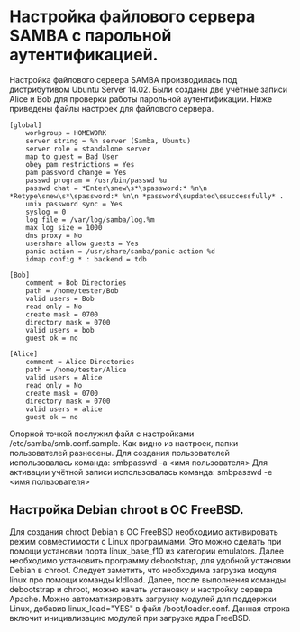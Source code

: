 Настройка файлового сервера SAMBA с парольной аутентификацией.
==============================================================

Настройка файлового сервера SAMBA производилась под дистрибутивом Ubuntu Server 14.02. Были созданы две учётные записи Alice и Bob для проверки работы парольной аутентификации. Ниже приведены файлы настроек для файлового сервера.

	[global]
		workgroup = HOMEWORK
		server string = %h server (Samba, Ubuntu)
		server role = standalone server
		map to guest = Bad User
		obey pam restrictions = Yes
		pam password change = Yes
		passwd program = /usr/bin/passwd %u
		passwd chat = *Enter\snew\s*\spassword:* %n\n *Retype\snew\s*\spassword:* %n\n *password\supdated\ssuccessfully* .
		unix password sync = Yes
		syslog = 0
		log file = /var/log/samba/log.%m
		max log size = 1000
		dns proxy = No
		usershare allow guests = Yes
		panic action = /usr/share/samba/panic-action %d
		idmap config * : backend = tdb
	
	[Bob]
		comment = Bob Directories
		path = /home/tester/Bob
		valid users = Bob
		read only = No
		create mask = 0700
		directory mask = 0700
		valid users = bob
		guest ok = no

	[Alice]
		comment = Alice Directories
		path = /home/tester/Alice
		valid users = Alice
		read only = No
		create mask = 0700
		directory mask = 0700
		valid users = alice
		guest ok = no

Опорной точкой послужил файл с настройками /etc/samba/smb.conf.sample. Как видно из настроек, папки пользователей разнесены. Для создания пользователей использовалась команда:
	smbpasswd -a <имя пользователя>
Для активации учётной записи использовалась команда:
	smbpasswd -e <имя пользователя>

Настройка Debian chroot в ОС FreeBSD.
-------------------------------------

Для создания chroot Debian в ОС FreeBSD необходимо активировать режим совместимости c Linux программами.
Это можно сделать при помощи установки порта linux_base_f10 из категории emulators. Далее необходимо установить программу 
debootstrap, для удобной установки Debian в chroot. Следует заметить, что необходима загрузка модуля linux про помощи команды kldload.
Далее, после выполнения команды debootstrap и chroot, можно начать установку и настройку сервера Apache. Можно автоматизировать загрузку модулей
для поддержки Linux, добавив linux_load="YES" в файл /boot/loader.conf. Данная строка включит инициализацию модулей при загрузке ядра FreeBSD.

